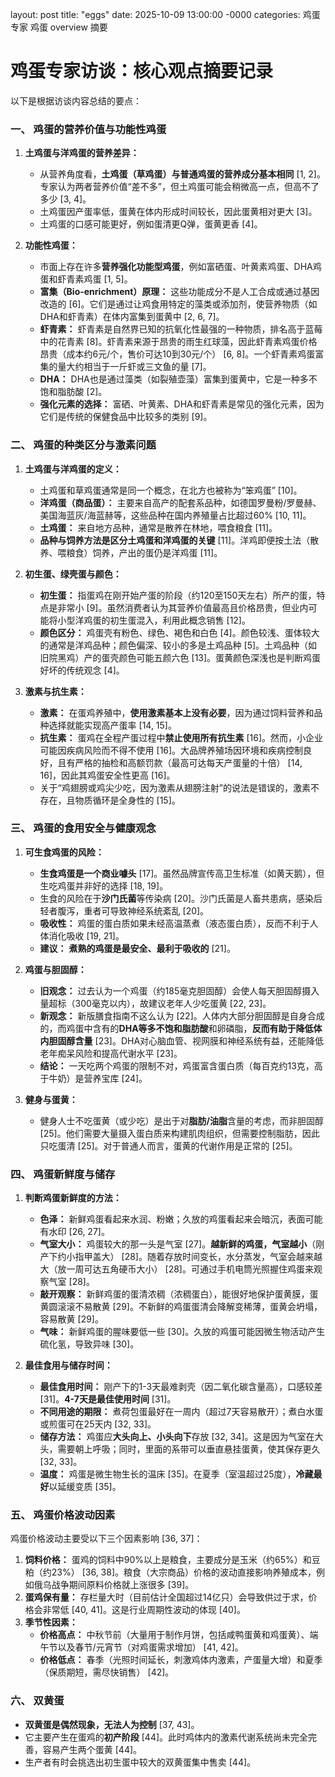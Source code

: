 layout: post
title: "eggs"
date: 2025-10-09 13:00:00 -0000
categories: 鸡蛋专家 鸡蛋 overview 摘要


# 鸡蛋专家访谈：核心观点摘要记录

以下是根据访谈内容总结的要点：

### 一、 鸡蛋的营养价值与功能性鸡蛋

1.  **土鸡蛋与洋鸡蛋的营养差异：**
    *   从营养角度看，**土鸡蛋（草鸡蛋）与普通鸡蛋的营养成分基本相同** [1, 2]。专家认为两者营养价值“差不多”，但土鸡蛋可能会稍微高一点，但高不了多少 [3, 4]。
    *   土鸡蛋因产蛋率低，蛋黄在体内形成时间较长，因此蛋黄相对更大 [3]。
    *   土鸡蛋的口感可能更好，例如蛋清更Q弹，蛋黄更香 [4]。

2.  **功能性鸡蛋：**
    *   市面上存在许多**营养强化功能型鸡蛋**，例如富硒蛋、叶黄素鸡蛋、DHA鸡蛋和虾青素鸡蛋 [1, 5]。
    *   **富集（Bio-enrichment）原理：** 这些功能成分不是人工合成或通过基因改造的 [6]。它们是通过让鸡食用特定的藻类或添加剂，使营养物质（如DHA和虾青素）在体内富集到蛋黄中 [2, 6, 7]。
    *   **虾青素：** 虾青素是自然界已知的抗氧化性最强的一种物质，排名高于蓝莓中的花青素 [8]。虾青素来源于昂贵的雨生红球藻，因此虾青素鸡蛋价格昂贵（成本约6元/个，售价可达10到30元/个） [6, 8]。一个虾青素鸡蛋富集的量大约相当于一斤虾或三文鱼的量 [7]。
    *   **DHA：** DHA也是通过藻类（如裂殖壶藻）富集到蛋黄中，它是一种多不饱和脂肪酸 [2]。
    *   **强化元素的选择：** 富硒、叶黄素、DHA和虾青素是常见的强化元素，因为它们是传统的保健食品中比较多的类别 [9]。

### 二、 鸡蛋的种类区分与激素问题

1.  **土鸡蛋与洋鸡蛋的定义：**
    *   土鸡蛋和草鸡蛋通常是同一个概念，在北方也被称为“笨鸡蛋” [10]。
    *   **洋鸡蛋（商品蛋）：** 主要来自高产的配套系品种，如德国罗曼粉/罗曼赫、美国海蓝灰/海蓝赫等，这些品种在国内养殖量占比超过60% [10, 11]。
    *   **土鸡蛋：** 来自地方品种，通常是散养在林地，喂食粮食 [11]。
    *   **品种与饲养方法是区分土鸡蛋和洋鸡蛋的关键** [11]。洋鸡即便按土法（散养、喂粮食）饲养，产出的蛋仍是洋鸡蛋 [11]。

2.  **初生蛋、绿壳蛋与颜色：**
    *   **初生蛋：** 指蛋鸡在刚开始产蛋的阶段（约120至150天左右）所产的蛋，特点是非常小 [9]。虽然消费者认为其营养价值最高且价格昂贵，但业内可能将小型洋鸡蛋的初生蛋混入，利用此概念销售 [12]。
    *   **颜色区分：** 鸡蛋壳有粉色、绿色、褐色和白色 [4]。颜色较浅、蛋体较大的通常是洋鸡品种；颜色偏深、较小的多是土鸡品种 [5]。土鸡品种（如旧院黑鸡）产的蛋壳颜色可能五颜六色 [13]。蛋黄颜色深浅也是判断鸡蛋好坏的传统观念 [4]。

3.  **激素与抗生素：**
    *   **激素：** 在蛋鸡养殖中，**使用激素基本上没有必要**，因为通过饲料营养和品种选择就能实现高产蛋率 [14, 15]。
    *   **抗生素：** 蛋鸡在全程产蛋过程中**禁止使用所有抗生素** [16]。然而，小企业可能因疾病风险而不得不使用 [16]。大品牌养殖场因环境和疾病控制良好，且有严格的抽检和高额罚款（最高可达每天产蛋量的十倍） [14, 16]，因此其鸡蛋安全性更高 [16]。
    *   关于“鸡翅膀或鸡尖少吃，因为激素从翅膀注射”的说法是错误的，激素不存在，且物质循环是全身性的 [15]。

### 三、 鸡蛋的食用安全与健康观念

1.  **可生食鸡蛋的风险：**
    *   **生食鸡蛋是一个商业噱头** [17]。虽然品牌宣传高卫生标准（如黄天鹅），但生吃鸡蛋并非好的选择 [18, 19]。
    *   生食的风险在于**沙门氏菌**等传染病 [20]。沙门氏菌是人畜共患病，感染后轻者腹泻，重者可导致神经系统紊乱 [20]。
    *   **吸收性：** 鸡蛋的蛋白质如果未经高温蒸煮（液态蛋白质），反而不利于人体消化吸收 [19, 21]。
    *   **建议：** **煮熟的鸡蛋是最安全、最利于吸收的** [21]。

2.  **鸡蛋与胆固醇：**
    *   **旧观念：** 过去认为一个鸡蛋（约185毫克胆固醇）会使人每天胆固醇摄入量超标（300毫克以内），故建议老年人少吃蛋黄 [22, 23]。
    *   **新观念：** 新版膳食指南不这么认为 [22]。人体内大部分胆固醇是自身合成的，而鸡蛋中含有的**DHA等多不饱和脂肪酸**和卵磷脂，**反而有助于降低体内胆固醇含量** [23]。DHA对心脑血管、视网膜和神经系统有益，还能降低老年痴呆风险和提高代谢水平 [23]。
    *   **结论：** 一天吃两个鸡蛋的限制不对，鸡蛋富含蛋白质（每百克约13克，高于牛奶）是营养宝库 [24]。

3.  **健身与蛋黄：**
    *   健身人士不吃蛋黄（或少吃）是出于对**脂肪/油脂**含量的考虑，而非胆固醇 [25]。他们需要大量摄入蛋白质来构建肌肉组织，但需要控制脂肪，因此只吃蛋清 [25]。对于普通人而言，蛋黄的代谢作用是正常的 [25]。

### 四、 鸡蛋新鲜度与储存

1.  **判断鸡蛋新鲜度的方法：**
    *   **色泽：** 新鲜鸡蛋看起来水润、粉嫩；久放的鸡蛋看起来会暗沉，表面可能有水印 [26, 27]。
    *   **气室大小：** 鸡蛋较大的那一头是气室 [27]。**越新鲜的鸡蛋，气室越小**（刚产下约小指甲盖大） [28]。随着存放时间变长，水分蒸发，气室会越来越大（放一周可达五角硬币大小） [28]。可通过手机电筒光照握住鸡蛋来观察气室 [28]。
    *   **敲开观察：** 新鲜鸡蛋的蛋清浓稠（浓稠蛋白），能很好地保护蛋黄膜，蛋黄圆滚滚不易散黄 [29]。不新鲜的鸡蛋蛋清会降解变稀薄，蛋黄会坍塌，容易散黄 [29]。
    *   **气味：** 新鲜鸡蛋的腥味要低一些 [30]。久放的鸡蛋可能因微生物活动产生硫化氢，导致异味 [30]。

2.  **最佳食用与储存时间：**
    *   **最佳食用时间：** 刚产下的1-3天最难剥壳（因二氧化碳含量高），口感较差 [31]。**4-7天是最佳使用时间** [31]。
    *   **不同用途的期限：** 煮荷包蛋最好在一周内（超过7天容易散开）；煮白水蛋或煎蛋可在25天内 [32, 33]。
    *   **储存方法：** 鸡蛋应**大头向上、小头向下**存放 [32, 34]。这是因为气室在大头，需要朝上呼吸；同时，里面的系带可以垂直悬挂蛋黄，使其保存更久 [32, 33]。
    *   **温度：** 鸡蛋是微生物生长的温床 [35]。在夏季（室温超过25度），**冷藏最好**以延缓变质 [35]。

### 五、 鸡蛋价格波动因素

鸡蛋价格波动主要受以下三个因素影响 [36, 37]：

1.  **饲料价格：** 蛋鸡的饲料中90%以上是粮食，主要成分是玉米（约65%）和豆粕（约23%） [36, 38]。粮食（大宗商品）价格的波动直接影响养殖成本，例如俄乌战争期间原料价格就上涨很多 [39]。
2.  **蛋鸡保有量：** 存栏量大时（目前估计全国超过14亿只）会导致供过于求，价格会非常低 [40, 41]。这是行业周期性波动的体现 [40]。
3.  **季节性因素：**
    *   **价格高点：** 中秋节前（大量用于制作月饼，包括咸鸭蛋黄和鸡蛋黄）、端午节以及春节/元宵节（对鸡蛋需求增加） [41, 42]。
    *   **价格低点：** 春季（光照时间延长，刺激鸡体内激素，产蛋量大增）和夏季（保质期短，需尽快销售） [42]。

### 六、 双黄蛋

*   **双黄蛋是偶然现象，无法人为控制** [37, 43]。
*   它主要产生在蛋鸡的**初产阶段** [44]。此时鸡体内的激素代谢系统尚未完全完善，容易产生两个蛋黄 [44]。
*   生产者有时会挑选出初生蛋中较大的双黄蛋集中售卖 [44]。
